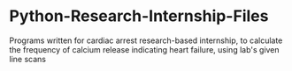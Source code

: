 # Python-Research-Internship-Files
Programs written for cardiac arrest research-based internship, to calculate the frequency of calcium release indicating heart failure, using lab's given line scans
